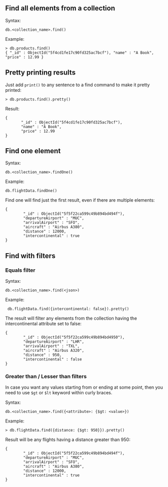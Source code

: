 ## Find all elements from a collection

Syntax:

```mongodb
db.<collection_name>.find()
```

Example:

```mongodb
> db.products.find()
{ "_id" : ObjectId("5f4cd1fe17c90fd325ac7bcf"), "name" : "A Book", "price" : 12.99 }
```

## Pretty printing results

Just add ``print()`` to any sentence to a find command to make it pretty printed:

```mongodb
> db.products.find().pretty()
```

Result:

```mongodb
{
       "_id" : ObjectId("5f4cd1fe17c90fd325ac7bcf"),
       "name" : "A Book",
       "price" : 12.99
}
```

## Find one element

Syntax:

```mongodb
db.<collection_name>.findOne()
```

Example:

```mongodb
db.flightData.findOne()
```

Find one will find just the first result, even if there are multiple elements:

```mongodb
{
        "_id" : ObjectId("5f5f22ca599c49b894bd494f"),
        "departureAirport" : "MUC",
        "arrivalAirport" : "SFO",
        "aircraft" : "Airbus A380",
        "distance" : 12000,
        "intercontinental" : true
}
```

## Find with filters

### Equals filter

Syntax:

```mongodb
db.<collection_name>.find(<json>)
```

Example:

```mongodb
 db.flightData.find({intercontinental: false}).pretty()
```

The result will filter any elements from the collection having the intercontinental attribute set to false:

```mongodb
{
        "_id" : ObjectId("5f5f22ca599c49b894bd4950"),
        "departureAirport" : "LHR",
        "arrivalAirport" : "TXL",
        "aircraft" : "Airbus A320",
        "distance" : 950,
        "intercontinental" : false
}
```

### Greater than / Lesser than filters

In case you want any values starting from or ending at some point, then you need to use ``$gt`` or ``$lt`` keyword within curly braces.

Syntax:

```mongodb
db.<collection_name>.find({<attribute>: {$gt: <value>})
```

Example:

```mongodb
> db.flightData.find({distance: {$gt: 950}}).pretty()
```

Result will be any flights having a distance greater than 950:

```mongodb
{
        "_id" : ObjectId("5f5f22ca599c49b894bd494f"),
        "departureAirport" : "MUC",
        "arrivalAirport" : "SFO",
        "aircraft" : "Airbus A380",
        "distance" : 12000,
        "intercontinental" : true
}
```
